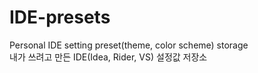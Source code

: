 # IDE-presets
Personal IDE setting preset(theme, color scheme) storage   
내가 쓰려고 만든 IDE(Idea, Rider, VS) 설정값 저장소

